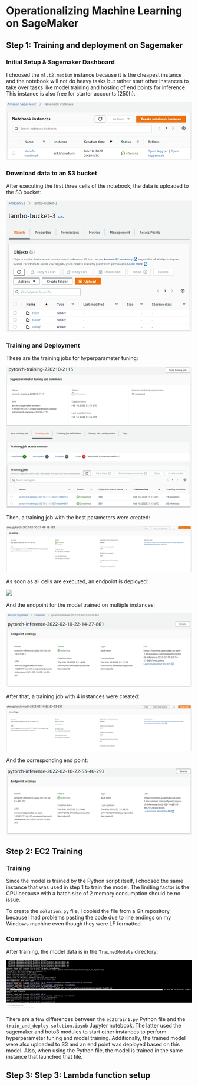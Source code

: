 # Operationalizing Machine Learning on SageMaker

## Step 1: Training and deployment on Sagemaker

### Initial Setup & Sagemaker Dashboard

I choosed the `ml.t2.medium` instance because it is the cheapest instance and the notebook will not do heavy tasks but rather start other instances to take over tasks like model training and hosting of end points for inference. This instance is also free for starter accounts (250h).

![](images/step_1_notebook_instance.png)

### Download data to an S3 bucket

After executing the first three cells of the notebook, the data is uploaded to the S3 bucket:

![](images/step_1_s3_bucket.png)

### Training and Deployment

These are the training jobs for hyperparameter tuning:

![](images/step_1_hyper_tune.png)

Then, a training job with the best parameters were created:

![](images/step_1_best_estimator_single.png)

As soon as all cells are executed, an endpoint is deployed:

![](images/step_1_end_point_single_instance.png)

And the endpoint for the model trained on multiple instances:

![](images/step_1_end_point_single.png)

After that, a training job with 4 instances were created:

![](images/step_1_best_estimator_multi.png)

And the corresponding end point:

![](images/step_1_end_point_multi.png)

## Step 2: EC2 Training

### Training
Since the model is trained by the Python script itself, I choosed the same instance that was used in step 1 to train the model. The limiting factor is the CPU because with a batch size of 2 memory consumption should be no issue. 

To create the `solution.py` file, I copied the file from a Git repository because I had problems pasting the code due to line endings on my Windows machine even though they were LF formatted.

### Comparison

After training, the model data is in the `TrainedModels` directory:

![](images/step_2_ec2_model.png)

There are a few differences between the `ec2train1.py` Python file and the `train_and_deploy-solution.ipynb` Jupyter notebook. The latter used the sagemaker and boto3 modules to start other instances to perform hyperparameter tuning and model training. Additionally, the trained model were also uploaded to S3 and an end point was deployed based on this model. Also, when using the Python file, the model is trained in the same instance that launched that file.

## Step 3: Step 3: Lambda function setup